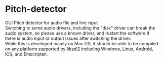 # Pitch-detector
GUI Pitch detector for audio file and live input   
Switching to some audio drivers, including the "disk" driver can break the audio system, so please use a known driver, and restart the software if there is audio input or output issues after switching the driver.   
While this is developed mainly on Mac OS, it should be able to be compiled on any platform supported by libsdl2 including Windows, Linux, Android, iOS, and Emscripten.   
